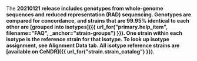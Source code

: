 The <strong>20210121<strong> release includes genotypes from whole-genome sequences and reduced representation (RAD) sequencing. Genotypes are compared for concordance, and strains that are 99.95% identical to each other are [grouped into isotypes]({{ url_for("primary.help_item", filename="FAQ", _anchor="strain-groups") }}). One strain within each isotype is the reference strain for that isotype. To look up isotype assignment, see Alignment Data tab. All isotype reference strains are [available on CeNDR]({{ url_for("strain.strain_catalog") }}).
